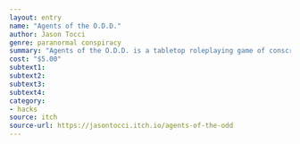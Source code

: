 ```yaml
---
layout: entry
name: "Agents of the O.D.D."
author: Jason Tocci
genre: paranormal conspiracy
summary: "Agents of the O.D.D. is a tabletop roleplaying game of conscripted cryptids, shaky psychics, burned spies, and other investigators of the paranormal."
cost: "$5.00"
subtext1:
subtext2:
subtext3:
subtext4:
category:
- hacks
source: itch
source-url: https://jasontocci.itch.io/agents-of-the-odd
---
```

